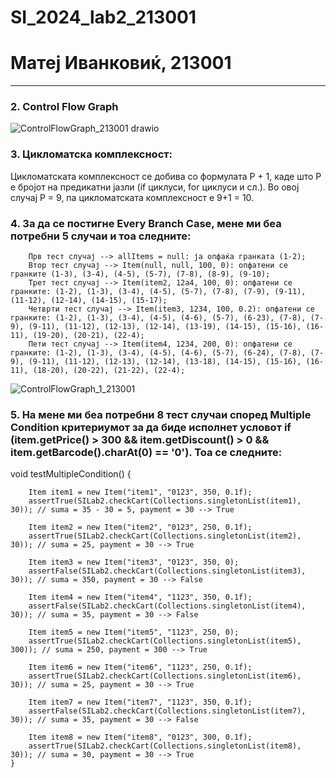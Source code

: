 # SI_2024_lab2_213001
# Матеј Иванковиќ, 213001
_____________________________________

### 2. Control Flow Graph 
![ControlFlowGraph_213001 drawio](https://github.com/MatejIvankovikj/SI_2024_lab2_213001/assets/107055729/15091aa6-bb4d-4c65-bbcc-f9e804e85046)

### 3. Цикломатска комплексност:
Цикломатската комплексност се добива со формулата P + 1, каде што P е бројот на предикатни јазли (if циклуси, for циклуси и сл.). Во овој случај P = 9, па цикломатската комплексност е 9+1 = 10.

### 4. За да се постигне Every Branch Case, мене ми беа потребни 5 случаи и тоа следните:
        Прв тест случај --> allItems = null: ја опфаќа гранката (1-2);
        Втор тест случај --> Item(null, null, 100, 0): опфатени се гранките (1-3), (3-4), (4-5), (5-7), (7-8), (8-9), (9-10);
        Трет тест случај --> Item(item2, 12a4, 100, 0): опфатени се гранките: (1-2), (1-3), (3-4), (4-5), (5-7), (7-8), (7-9), (9-11), (11-12), (12-14), (14-15), (15-17);
        Четврти тест случај --> Item(item3, 1234, 100, 0.2): опфатени се гранките: (1-2), (1-3), (3-4), (4-5), (4-6), (5-7), (6-23), (7-8), (7-9), (9-11), (11-12), (12-13), (12-14), (13-19), (14-15), (15-16), (16-11), (19-20), (20-21), (22-4);
        Пети тест случај --> Item(item4, 1234, 200, 0): опфатени се гранките: (1-2), (1-3), (3-4), (4-5), (4-6), (5-7), (6-24), (7-8), (7-9), (9-11), (11-12), (12-13), (12-14), (13-18), (14-15), (15-16), (16-11), (18-20), (20-22), (21-22), (22-4);

![ControlFlowGraph_1_213001](https://github.com/MatejIvankovikj/SI_2024_lab2_213001/assets/107055729/83161792-135f-4fc1-83ee-36edaa490390)

### 5. На мене ми беа потребни 8 тест случаи според Multiple Condition критериумот за да биде исполнет условот if (item.getPrice() > 300 && item.getDiscount() > 0 && item.getBarcode().charAt(0) == '0'). Тоа се следните: 

void testMultipleCondition() {

        Item item1 = new Item("item1", "0123", 350, 0.1f);
        assertTrue(SILab2.checkCart(Collections.singletonList(item1), 30)); // suma = 35 - 30 = 5, payment = 30 --> True

        Item item2 = new Item("item2", "0123", 250, 0.1f);
        assertTrue(SILab2.checkCart(Collections.singletonList(item2), 30)); // suma = 25, payment = 30 --> True

        Item item3 = new Item("item3", "0123", 350, 0);
        assertFalse(SILab2.checkCart(Collections.singletonList(item3), 30)); // suma = 350, payment = 30 --> False

        Item item4 = new Item("item4", "1123", 350, 0.1f);
        assertFalse(SILab2.checkCart(Collections.singletonList(item4), 30)); // suma = 35, payment = 30 --> False

        Item item5 = new Item("item5", "1123", 250, 0);
        assertTrue(SILab2.checkCart(Collections.singletonList(item5), 300)); // suma = 250, payment = 300 --> True

        Item item6 = new Item("item6", "1123", 250, 0.1f);
        assertTrue(SILab2.checkCart(Collections.singletonList(item6), 30)); // suma = 25, payment = 30 --> True

        Item item7 = new Item("item7", "1123", 350, 0.1f);
        assertFalse(SILab2.checkCart(Collections.singletonList(item7), 30)); // suma = 35, payment = 30 --> False

        Item item8 = new Item("item8", "0123", 300, 0.1f);
        assertTrue(SILab2.checkCart(Collections.singletonList(item8), 30)); // suma = 30, payment = 30 --> True
    }


